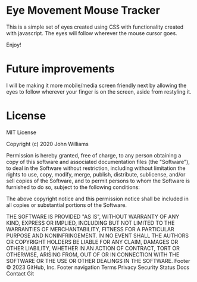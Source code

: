 # Eye Movement Mouse Tracker

This is a simple set of eyes created using CSS with functionality created with javascript. The eyes will follow wherever the mouse cursor goes. 

Enjoy!


# Future improvements
I will be making it more mobile/media screen friendly next by allowing the eyes to follow wherever your finger is on the screen, aside from restyling it. 

# License
MIT License

Copyright (c) 2020 John Williams

Permission is hereby granted, free of charge, to any person obtaining a copy
of this software and associated documentation files (the "Software"), to deal
in the Software without restriction, including without limitation the rights
to use, copy, modify, merge, publish, distribute, sublicense, and/or sell
copies of the Software, and to permit persons to whom the Software is
furnished to do so, subject to the following conditions:

The above copyright notice and this permission notice shall be included in all
copies or substantial portions of the Software.

THE SOFTWARE IS PROVIDED "AS IS", WITHOUT WARRANTY OF ANY KIND, EXPRESS OR
IMPLIED, INCLUDING BUT NOT LIMITED TO THE WARRANTIES OF MERCHANTABILITY,
FITNESS FOR A PARTICULAR PURPOSE AND NONINFRINGEMENT. IN NO EVENT SHALL THE
AUTHORS OR COPYRIGHT HOLDERS BE LIABLE FOR ANY CLAIM, DAMAGES OR OTHER
LIABILITY, WHETHER IN AN ACTION OF CONTRACT, TORT OR OTHERWISE, ARISING FROM,
OUT OF OR IN CONNECTION WITH THE SOFTWARE OR THE USE OR OTHER DEALINGS IN THE
SOFTWARE.
Footer
© 2023 GitHub, Inc.
Footer navigation
Terms
Privacy
Security
Status
Docs
Contact Git
